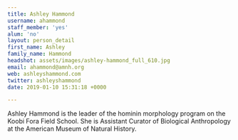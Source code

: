 ```yaml
---
title: Ashley Hammond
username: ahammond
staff_member: 'yes'
alum: 'no'
layout: person_detail
first_name: Ashley
family_name: Hammond
headshot: assets/images/ashley-hammond_full_610.jpg
email: ahammond@amnh.org
web: ashleyshammond.com
twitter: ashleyshammond
date: 2019-01-10 15:31:18 +0000

---
```

Ashley Hammond is the leader of the hominin morphology program on the Koobi Fora Field School.  She is Assistant Curator of Biological Anthropology at the American Museum of Natural History. 